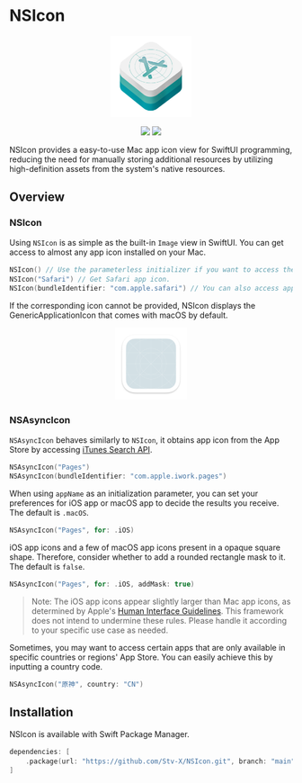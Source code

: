 # NSIcon

<p align="center">
    <img src="https://github.com/Stv-X/NSIcon/blob/main/Sources/NSIcon/Resources/NSIconFramework.png" 
    alt="GenericApplicationIcon" width="144"/>
</p>
<p align="center">
    <img src="https://img.shields.io/endpoint?url=https%3A%2F%2Fswiftpackageindex.com%2Fapi%2Fpackages%2FStv-X%2FNSICon%2Fbadge%3Ftype%3Dswift-versions">
    <img src="https://img.shields.io/endpoint?url=https%3A%2F%2Fswiftpackageindex.com%2Fapi%2Fpackages%2FStv-X%2FNSICon%2Fbadge%3Ftype%3Dplatforms">
</p>

NSIcon provides a easy-to-use Mac app icon view for SwiftUI programming, reducing the need for manually storing additional resources by utilizing high-definition assets from the system's native resources.

## Overview

### NSIcon
Using `NSIcon` is as simple as the built-in `Image` view in SwiftUI.
You can get access to almost any app icon installed on your Mac.

```swift
NSIcon() // Use the parameterless initializer if you want to access the icon of your app itself.
NSIcon("Safari") // Get Safari app icon.
NSIcon(bundleIdentifier: "com.apple.safari") // You can also access app icon through the App's Bundle Identifier.
```

If the corresponding icon cannot be provided, NSIcon displays the GenericApplicationIcon that comes with macOS by default.

<p align="center">
<img src="https://github.com/Stv-X/NSIcon/blob/main/Sources/NSIcon/Resources/GenericAppIcon.png" 
alt="GenericApplicationIcon" width="128"/>
</p>

### NSAsyncIcon
`NSAsyncIcon` behaves similarly to `NSIcon`, it obtains app icon from the App Store by accessing [iTunes Search API](https://developer.apple.com/library/archive/documentation/AudioVideo/Conceptual/iTuneSearchAPI).

```swift
NSAsyncIcon("Pages")
NSAsyncIcon(bundleIdentifier: "com.apple.iwork.pages")
```

When using `appName` as an initialization parameter, you can set your preferences for iOS app or macOS app to decide the results you receive. The default is `.macOS`. 

```swift
NSAsyncIcon("Pages", for: .iOS)
```

iOS app icons and a few of macOS app icons present in a opaque square shape. Therefore, consider whether to add a rounded rectangle mask to it. The default is `false`.

```swift
NSAsyncIcon("Pages", for: .iOS, addMask: true)
```

> Note: The iOS app icons appear slightly larger than Mac app icons, as determined by Apple's [Human Interface Guidelines](https://developer.apple.com/design/human-interface-guidelines/app-icons). This framework does not intend to undermine these rules. Please handle it according to your specific use case as needed.

Sometimes, you may want to access certain apps that are only available in specific countries or regions' App Store. You can easily achieve this by inputting a country code.

```swift
NSAsyncIcon("原神", country: "CN")
```

## Installation

NSIcon is available with Swift Package Manager.

```swift
dependencies: [
    .package(url: "https://github.com/Stv-X/NSIcon.git", branch: "main")
]
```

